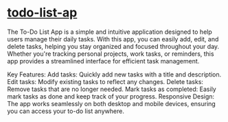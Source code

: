 # [todo-list-ap](https://shvargan.github.io/todo-app/)

The To-Do List App is a simple and intuitive application designed to help users manage their daily tasks. With this app, you can easily add, edit, and delete tasks, helping you stay organized and focused throughout your day. Whether you're tracking personal projects, work tasks, or reminders, this app provides a streamlined interface for efficient task management.

Key Features:
Add tasks: Quickly add new tasks with a title and description.
Edit tasks: Modify existing tasks to reflect any changes.
Delete tasks: Remove tasks that are no longer needed.
Mark tasks as completed: Easily mark tasks as done and keep track of your progress.
Responsive Design: The app works seamlessly on both desktop and mobile devices, ensuring you can access your to-do list anywhere.
